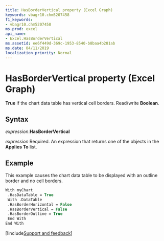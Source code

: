 ```yaml
---
title: HasBorderVertical property (Excel Graph)
keywords: vbagr10.chm5207458
f1_keywords:
- vbagr10.chm5207458
ms.prod: excel
api_name:
- Excel.HasBorderVertical
ms.assetid: ee6f449d-369c-1953-8540-b8baa4b281ab
ms.date: 04/11/2019
localization_priority: Normal
---
```



# HasBorderVertical property (Excel Graph)

**True** if the chart data table has vertical cell borders. Read/write **Boolean**.

## Syntax

_expression_.**HasBorderVertical**

_expression_ Required. An expression that returns one of the objects in the **Applies To** list.

## Example

This example causes the chart data table to be displayed with an outline border and no cell borders.

```vb
With myChart 
 .HasDataTable = True 
 With .DataTable 
 .HasBorderHorizontal = False 
 .HasBorderVertical = False 
 .HasBorderOutline = True 
 End With 
End With
```

[!include[Support and feedback](~/includes/feedback-boilerplate.md)]